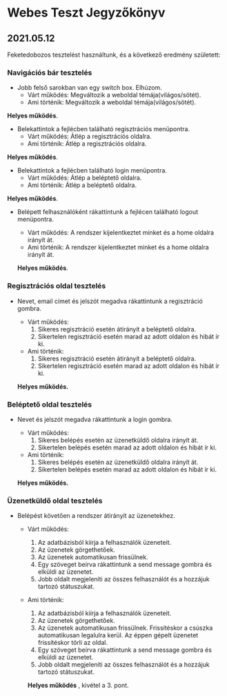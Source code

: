 # Webes Teszt Jegyzőkönyv
## 2021.05.12

Feketedobozos tesztelést használtunk, és a következő eredmény született:

### Navigációs bár tesztelés

  - Jobb felső sarokban van egy switch box. Elhúzom.
    - Várt működés: Megváltozik a weboldal témája(világos/sötét).
    - Ami történik: Megváltozik a weboldal témája(világos/sötét). 
    
  __Helyes működés__.
  
  - Belekattintok a fejlécben található regisztrációs menüpontra.
    - Várt működés: Átlép a regisztrációs oldalra.
    - Ami történik: Átlép a regisztrációs oldalra. 
    
  __Helyes működés__.
  
  - Belekattintok a fejlécben található login menüpontra.
    - Várt működés: Átlép a beléptető oldalra.
    - Ami történik: Átlép a beléptető oldalra.
    
  __Helyes működés__.
  
  - Belépett felhasználóként rákattintunk a fejlécen található logout menüpontra.
    - Várt működés: A rendszer kijelentkeztet minket és a home oldalra irányít át.
    - Ami történik: A rendszer kijelentkeztet minket és a home oldalra irányít át.
    
    __Helyes működés__.
  
### Regisztrációs oldal tesztelés

  - Nevet, email címet és jelszót megadva rákattintunk a regisztráció gombra.
    - Várt működés: 
      1. Sikeres regisztráció esetén átirányít a beléptető oldalra.
      2. Sikertelen regisztráció esetén marad az adott oldalon és hibát ír ki.
    - Ami történik: 
      1. Sikeres regisztráció esetén átirányít a beléptető oldalra.
      2. Sikertelen regisztráció esetén marad az adott oldalon és hibát ír ki.
 
    __Helyes működés.__

### Beléptető oldal tesztelés

  - Nevet és jelszót megadva rákattintunk a login gombra.
    - Várt működés: 
      1. Sikeres belépés esetén az üzenetküldő oldalra irányít át. 
      2. Sikertelen belépés esetén marad az adott oldalon és hibát ír ki.
    - Ami történik:  
      1. Sikeres belépés esetén az üzenetküldő oldalra irányít át.
      2. Sikertelen belépés esetén marad az adott oldalon és hibát ír ki.

     __Helyes működés.__
     
 ### Üzenetküldő oldal tesztelés
 
  - Belépést követően a rendszer átirányít az üzenetekhez.
    - Várt működés:
      1. Az adatbázisból kiírja a felhasználók üzeneteit.
      2. Az üzenetek görgethetőek.
      3. Az üzenetek automatikusan frissülnek.
      4. Egy szöveget beírva rákattintunk a send message gombra és elküldi az üzenetet.
      5. Jobb oldalt megjeleníti az összes felhasználót és a hozzájuk tartozó státuszukat.
    - Ami történik:
      1. Az adatbázisból kiírja a felhasználók üzeneteit.
      2. Az üzenetek görgethetőek.
      3. Az üzenetek automatikusan frissülnek. Frissítéskor a csúszka automatikusan legalulra kerül. Az éppen gépelt üzenetet frissítéskor törli az oldal.
      4. Egy szöveget beírva rákattintunk a send message gombra és elküldi az üzenetet.
      5. Jobb oldalt megjeleníti az összes felhasználót és a hozzájuk tartozó státuszukat.
      
      __Helyes működés__ , kivétel a 3. pont.
         
    
